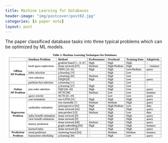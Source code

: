 ```yaml
---
title: Machine Learning for Databases
header-image: "img/postcover/post02.jpg"
categories: [A paper note]
layout: post
---
```




The paper classificed database tasks into three typical problems which can be optimized by ML models.

![image-20230221154943288](../../img/a_img_store/image-20230221154943288.png)